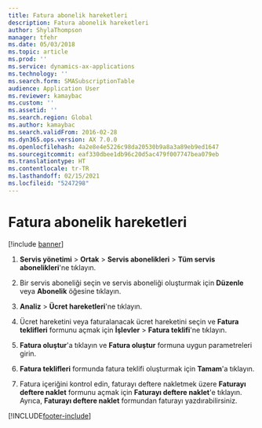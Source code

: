 ```yaml
---
title: Fatura abonelik hareketleri
description: Fatura abonelik hareketleri
author: ShylaThompson
manager: tfehr
ms.date: 05/03/2018
ms.topic: article
ms.prod: ''
ms.service: dynamics-ax-applications
ms.technology: ''
ms.search.form: SMASubscriptionTable
audience: Application User
ms.reviewer: kamaybac
ms.custom: ''
ms.assetid: ''
ms.search.region: Global
ms.author: kamaybac
ms.search.validFrom: 2016-02-28
ms.dyn365.ops.version: AX 7.0.0
ms.openlocfilehash: 4a2e8e4e5226c98da20530b9a8a3a89eb9ed1647
ms.sourcegitcommit: eaf330dbee1db96c20d5ac479f007747bea079eb
ms.translationtype: HT
ms.contentlocale: tr-TR
ms.lasthandoff: 02/15/2021
ms.locfileid: "5247298"
---
```

# <a name="invoice-subscription-transactions"></a>Fatura abonelik hareketleri 

[!include [banner](../includes/banner.md)]



1.  **Servis yönetimi** \> **Ortak** \> **Servis abonelikleri** \> **Tüm servis abonelikleri**'ne tıklayın.

2.  Bir servis aboneliği seçin ve servis aboneliği oluşturmak için **Düzenle** veya **Abonelik** öğesine tıklayın.

3.  **Analiz** \> **Ücret hareketleri**'ne tıklayın.

4.  Ücret hareketini veya faturalanacak ücret hareketini seçin ve **Fatura teklifleri** formunu açmak için **İşlevler** \> **Fatura teklifi**'ne tıklayın.

5.  **Fatura oluştur**'a tıklayın ve **Fatura oluştur** formuna uygun parametreleri girin.

6.  **Fatura teklifleri** formunda fatura teklifi oluşturmak için **Tamam**'a tıklayın.

7.  Fatura içeriğini kontrol edin, faturayı deftere nakletmek üzere **Faturayı deftere naklet** formunu açmak için **Faturayı deftere naklet**'e tıklayın. Ayrıca, **Faturayı deftere naklet** formundan faturayı yazdırabilirsiniz.

  




[!INCLUDE[footer-include](../../includes/footer-banner.md)]